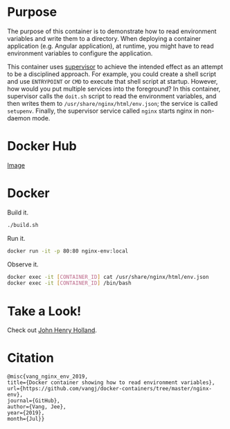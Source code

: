 # Purpose

The purpose of this container is to demonstrate how to read environment variables and write them to a directory. When deploying a container application (e.g. Angular application), at runtime, you might have to read environment variables to configure the application.

This container uses [supervisor](http://supervisord.org/) to achieve the intended effect as an attempt to be a disciplined approach. For example, you could create a shell script and use `ENTRYPOINT` or `CMD` to execute that shell script at startup. However, how would you put multiple services into the foreground? In this container, supervisor calls the `doit.sh` script to read the environment variables, and then writes them to `/usr/share/nginx/html/env.json`; the service is called `setupenv`. Finally, the supervisor service called `nginx` starts nginx in non-daemon mode.

# Docker Hub

[Image](https://hub.docker.com/r/vangjee/nginx-env)

# Docker

Build it.

```bash
./build.sh
```

Run it.

```bash
docker run -it -p 80:80 nginx-env:local
```

Observe it.

```bash
docker exec -it [CONTAINER_ID] cat /usr/share/nginx/html/env.json
docker exec -it [CONTAINER_ID] /bin/bash
```

# Take a Look!

Check out [John Henry Holland](https://en.wikipedia.org/wiki/John_Henry_Holland).

# Citation

```
@misc{vang_nginx_env_2019, 
title={Docker container showing how to read environment variables}, 
url={https://github.com/vangj/docker-containers/tree/master/nginx-env}, 
journal={GitHub},
author={Vang, Jee}, 
year={2019}, 
month={Jul}}
```
